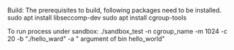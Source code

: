 Build:
The prerequisites to build, following packages need to be installed.
sudo apt install libseccomp-dev
sudo apt install cgroup-tools

To run process under sandbox: 
./sandbox_test -n cgroup_name -m 1024 -c 20 -b "./hello_ward"  -a " argument of bin hello_world"


